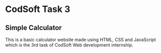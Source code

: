 # CodSoft Task 3
## Simple Calculator
This is a basic calculator website made using HTML, CSS and JavaScript which is the 3rd task of CodSoft Web development internship.
